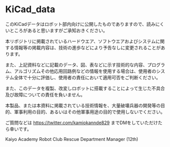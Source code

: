 # KiCad_data
 
このKiCadデータはロボット部内向けに公開したものでありますので、読みにくいところがあると思いますがご承知おきください。

本リポジトリに掲載されているハードウエア、ソフトウエアおよびシステムに関する情報等の掲載内容は、技術の進歩などにより予告なしに変更されることがあります。

また、上記資料などに記載のデータ、図、表などに示す技術的な内容、プログラム、アルゴリズムその他応用回路例などの情報を使用する場合は、使用者のシステム全体で十分に評価し、使用者の責任において適用可否をご判断ください。

また、このデータを複製、改変しロボットに搭載することによって生じた不具合及び故障についての責任を負いません。

本製品、または本資料に掲載されている技術情報を、大量破壊兵器の開発等の目的、軍事利用の目的、あるいはその他軍事用途の目的で使用しないでください。

ご質問などは https://twitter.com/kamiokannde829 までDMをしていただけたら幸いです。

Kaiyo Academy Robot Club Rescue Department Manager (12th)
